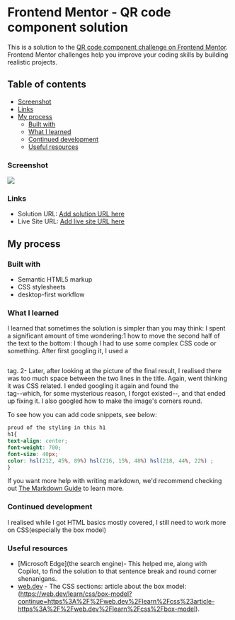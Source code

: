 # Frontend Mentor - QR code component solution

This is a solution to the [QR code component challenge on Frontend Mentor](https://www.frontendmentor.io/challenges/qr-code-component-iux_sIO_H). Frontend Mentor challenges help you improve your coding skills by building realistic projects. 

## Table of contents
  - [Screenshot](#screenshot)
  - [Links](#links)
- [My process](#my-process)
  - [Built with](#built-with)
  - [What I learned](#what-i-learned)
  - [Continued development](#continued-development)
  - [Useful resources](#useful-resources)


### Screenshot

![](./screenshot.jpg)





### Links

- Solution URL: [Add solution URL here](https://github.com/NeonCodes/Qrcodechallenge)
- Live Site URL: [Add live site URL here](https://your-live-site-url.com)

## My process

### Built with

- Semantic HTML5 markup
- CSS stylesheets
- desktop-first workflow


### What I learned
I learned that sometimes the solution is simpler than you may think:
 I spent a significant amount of time wondering:1 how to move the second half of the text to the bottom: I though I had to use some complex CSS code or something. After first googling it, I used a <pre></pre>tag.
2- Later, after looking at the picture of the final result, I realised there was too much space between the two lines in the title. Again, went thinking it was CSS related. I ended googling it again and found the <br> tag--which, for some mysterious reason, I forgot existed--, and that ended up fixing it.
I also googled how to make the image's corners round.

To see how you can add code snippets, see below:

```css
proud of the styling in this h1
h1{
text-align: center;
font-weight: 700;
font-size: 40px;
color: hsl(212, 45%, 89%) hsl(216, 15%, 48%) hsl(218, 44%, 22%) ;
}
```

If you want more help with writing markdown, we'd recommend checking out [The Markdown Guide](https://www.markdownguide.org/) to learn more.


### Continued development
I realised while I got HTML basics mostly covered, I still need to work more on CSS(especially the box model)

### Useful resources

- [Microsoft Edge](the search engine)- This helped me, along with Copilot, to find the solution to that sentence break and round corner shenanigans.
- [web.dev](https://www.web.dev) - The CSS sections: article about the box model:(https://web.dev/learn/css/box-model?continue=https%3A%2F%2Fweb.dev%2Flearn%2Fcss%23article-https%3A%2F%2Fweb.dev%2Flearn%2Fcss%2Fbox-model). 

